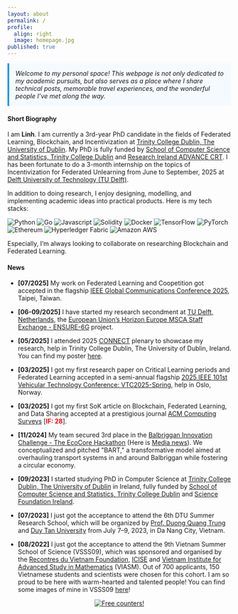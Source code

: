 ```yaml
---
layout: about
permalink: /
profile:
  align: right
  image: homepage.jpg
published: true
---
```


<!-- #### Research Agenda
As enhanced devices at the edge of the network exploit artificial intelligence, even novel computing challenges are raised. In my current research agenda, I investigate all aspects related to distributed intelligent systems for supporting cities and communities, with a strong focus on optimizing decentralized and self-organized infrastructures. My research finds application in several domains, among which smart city, mobility, healthcare, and cultural heritage. -->

<p style="background:#f5faff; border-left:4px solid #2196f3; padding:1em; font-style:italic;">
Welcome to my personal space! This webpage is not only dedicated to my academic pursuits, but also serves as a place where I share technical posts, memorable travel experiences, and the wonderful people I’ve met along the way.
</p>

#### Short Biography
I am **Linh**. I am currently a 3rd-year PhD candidate in the fields of Federated Learning, Blockchain, and Incentivization at <a href="https://www.tcd.ie/">Trinity College Dublin, The University of Dublin</a>. My PhD is fully funded by [School of Computer Science and Statistics, Trinity College Dublin](https://www.tcd.ie/scss/) and [Research Ireland ADVANCE CRT](https://www.advance-crt.ie/). I has been fortunate to do a 3-month internship on the topics of Incentivization for Federated Unlearning from June to September, 2025 at [Delft University of Technology (TU Delft)](https://www.tudelft.nl/).

In addition to doing research, I enjoy designing, modelling, and implementing academic ideas into practical products. Here is my tech stacks: 

![Python](https://img.shields.io/badge/python-3670A0?style=flat&logo=python&logoColor=ffdd54) ![Go](https://img.shields.io/badge/Go-00ADD8?style=flat&logo=go&logoColor=white) ![Javascript](https://img.shields.io/badge/JavaScript-323330?style=flat&logo=javascript&logoColor=F7DF1E) ![Solidity](https://img.shields.io/badge/Solidity-e6e6e6?style=flat&logo=solidity&logoColor=black) ![Docker](https://img.shields.io/badge/Docker-2CA5E0?style=flat&logo=docker&logoColor=white) ![TensorFlow](https://img.shields.io/badge/TensorFlow-%23FF6F00.svg?style=flat&logo=TensorFlow&logoColor=white) ![PyTorch](https://img.shields.io/badge/PyTorch-%23EE4C2C.svg?style=flat&logo=PyTorch&logoColor=white) ![Ethereum](https://img.shields.io/badge/Ethereum-3C3C3D?style=flat&logo=Ethereum&logoColor=white) ![Hyperledger Fabric](https://img.shields.io/badge/hyperledger-2F3134?style=flat&logo=hyperledger&logoColor=white) ![Amazon AWS](https://img.shields.io/badge/Amazon_AWS-FF9900?style=flat&logo=amazonaws&logoColor=white)

Especially, I’m always looking to collaborate on researching Blockchain and Federated Learning.

#### News

- **[07/2025]** My work on Federated Learning and Coopetition got accepted in the flagship [IEEE Global Communications Conference 2025](https://globecom2025.ieee-globecom.org/), Taipei, Taiwan.

- **[06-09/2025]** I have started my research secondment at [TU Delft, Netherlands](https://www.tudelft.nl/), the [European Union’s Horizon Europe MSCA Staff Exchange - ENSURE-6G](https://ensure-6g.eu/) project.

- **[05/2025]** I attended 2025 [CONNECT](https://connectcentre.ie/) plenary to showcase my research, help in Trinity College Dublin, The University of Dublin, Ireland. You can find my poster [here](/assets/images/Posters/2025_Connect_Plenary.pdf).

- **[03/2025]** I got my first research paper on Critical Learning periods and Federated Learning accepted in a semi-annual flagship [2025 IEEE 101st Vehicular Technology Conference: VTC2025-Spring](https://events.vtsociety.org/vtc2025-spring/), help in Oslo, Norway.

- **[03/2025]** I got my first SoK article on Blockchain, Federated Learning, and Data Sharing accepted at a prestigious journal [ACM Computing Surveys](https://dl.acm.org/journal/csur)  [<span style="color:red">**IF: 28**</span>].

- **[11/2024]** My team secured 3rd place in the [Balbriggan Innovation Challenge - The EcoCore Hackathon](https://www.fingal.ie/news/balbriggan-innovation-challenge-project-ecocore) (Here is [Media news](https://smartdublin.ie/hackathon-balbriggan-innovation-challenge/)). We conceptualized and pitched "BART," a transformative model aimed at overhauling transport systems in and around Balbriggan while fostering a circular economy.

- **[09/2023]** I started studying PhD in Computer Science at [Trinity College Dublin, The University of Dublin](https://www.tcd.ie/) in Ireland, fully funded by [School of Computer Science and Statistics, Trinity College Dublin](https://www.tcd.ie/scss/) and [Science Foundation Ireland](https://www.sfi.ie/).

- **[07/2023]** I just got the acceptance to attend the 6th DTU Summer Research School, which will be organized by <a href="https://scholar.google.com/citations?user=PwsDdmEAAAAJ&hl=vi">Prof. Duong Quang Trung</a> and <a href="https://duytan.edu.vn/">Duy Tan University</a> from July 7–9, 2023, in Da Nang City, Vietnam.  

- **[08/2022]** I just got the acceptance to attend the 9th Vietnam Summer School of Science (VSSS09), which was sponsored and organised by the <a href="https://rencontresduvietnam.org/">Recontres du Vietnam Foundation</a>, <a href="https://www.icisequynhon.com/">ICISE</a> and <a href="https://viasm.edu.vn/en/home/">Vietnam Institute for Advanced Study in Mathematics</a> (VIASM). Out of 700 applicants, 150 Vietnamese students and scientists were chosen for this cohort. I am so proud to be here with warm-hearted and talented people! You can find some images of mine in VSSS09 [here]({{site.baseurl}}/misc)!



<p style="text-align:center;">
<a href="http://s05.flagcounter.com/more/iQlX"><img src="https://s05.flagcounter.com/count/iQlX/bg_FFFFFF/txt_000000/border_CCCCCC/columns_8/maxflags_20/viewers_0/labels_1/pageviews_1/flags_0/percent_0/" alt="Free counters!" border="0"></a>
</p>